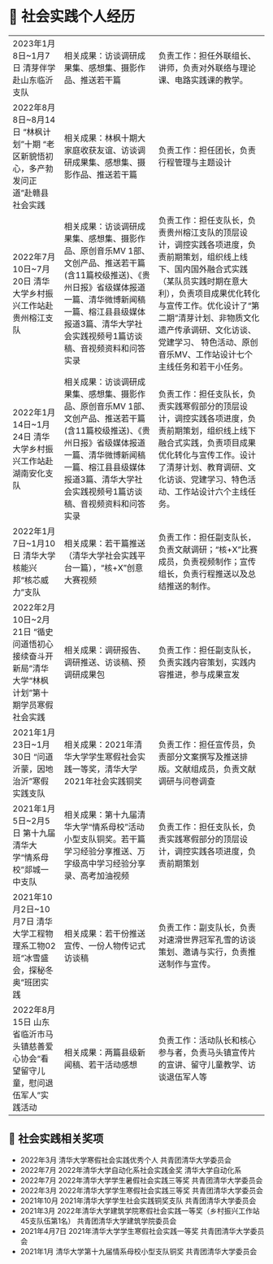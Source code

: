 # 📖 社会实践个人经历

<table>

  <tr>
    <td>
    2023年1月8日~1月7日
    清芽伴学赴山东临沂支队
    </td>
    <td>
    相关成果：访谈调研成果集、感想集、摄影作品、推送若干篇
    </td>
    <td>
    负责工作：担任外联组长、讲师，负责对外联络与理论课、电路实践课的教学。
    </td>
  </tr>

  <tr>
    <td>
    2022年8月8日~8月14日
    “林枫计划”十期 “老区新貌悟初心，多产勃发问正道”赴赣县社会实践
    </td>
    <td>
    相关成果：林枫十期大家庭收获友谊、访谈调研成果集、感想集、摄影作品、推送若干篇
    </td>
    <td>
    负责工作：担任团长，负责行程管理与主题设计
    </td>
  </tr>

  <tr>
    <td>
    2022年7月10日~7月20日
    清华大学乡村振兴工作站赴贵州榕江支队	
    </td>
    <td>
    相关成果：访谈调研成果集、感想集、摄影作品、原创音乐MV 1部、文创产品、推送若干篇(含11篇校级推送)、《贵州日报》省级媒体报道一篇、清华微博新闻稿一篇、榕江县县级媒体报道3篇、清华大学社会实践视频号1篇访谈稿、音视频资料和问答实录
    </td>
    <td>
    负责工作：担任支队长，负责贵州榕江支队的顶层设计，调控实践各项进度，负责前期策划，组织线上线下、国内国外融合式实践（某队员实践时期在意大利），负责项目成果优化转化与宣传工作。优化设计了“第二期”清芽计划、非物质文化遗产传承调研、文化访谈、党建学习、 特色活动、原创音乐MV、工作站设计七个主线任务和若干小任务。
    </td>
  </tr>

  <tr>
    <td>
    2022年1月14日~1月24日
      清华大学乡村振兴工作站赴湖南安化支队	
    </td>
    <td>
    相关成果：访谈调研成果集、感想集、摄影作品、原创音乐MV 1部、文创产品、推送若干篇(含11篇校级推送)、《贵州日报》省级媒体报道一篇、清华微博新闻稿一篇、榕江县县级媒体报道3篇、清华大学社会实践视频号1篇访谈稿、音视频资料和问答实录
    </td>
    <td>
    负责工作：担任支队长，负责实践寒假部分的顶层设计，调控实践各项进度，负责前期策划，组织线上线下融合式实践，负责项目成果优化转化与宣传工作。设计了清芽计划、教育调研、文化访谈、党建学习、特色活动、工作站设计六个主线任务。
    </td>
  </tr>

  <tr> 
    <td>
    2022年1月7日~1月10日
    清华大学核能兴邦“核芯威力”支队	
    </td>
    <td>
    相关成果：若干篇推送（清华大学社会实践平台一篇），“核+X”创意大赛视频
    </td>
    <td>
    负责工作：担任副支队长，负责文献调研；“核+X”比赛成员，负责视频制作；宣传组长，负责行程推送以及总结推送的制作。
    </td>
  </tr>

  <tr> 
    <td>
    2022年2月10日~2月21日
    “循史问道悟初心 接续奋斗开新局”清华大学“林枫计划”第十期学员寒假社会实践	
    </td>
    <td>
    相关成果：调研报告、调研推送、访谈稿、预调研成果包
    </td>
    <td>
    负责工作：担任副支队长，负责实践内容策划，实践内容推进，参与成果宣发
    </td>
  </tr>

  <tr> 
    <td>
    2021年1月23日~1月30日
    “问道沂蒙，因地治沂”寒假实践支队	
    </td>
    <td>
    相关成果：2021年清华大学学生寒假社会实践一等奖，清华大学2021年社会实践铜奖
    </td>
    <td>
    负责工作：担任宣传员，负责部分文案撰写及推送排版。文献组成员，负责文献调研与问卷调查
    </td>
  </tr>

  <tr> 
    <td>
    2021年1月5日~2月5日
    第十九届清华大学“情系母校”郯城一中支队	
    </td>
    <td>
    相关成果：第十九届清华大学“情系母校”活动小型支队铜奖。若干篇学习经验分享推送、万字级高中学习经验分享录、高考加油视频
    </td>
    <td>
    负责工作：担任支队长，负责实践寒假部分的顶层设计，调控实践各项进度，负责前期策划
    </td>
  </tr>

  <tr> 
    <td>
    2021年10月2日~10月7日	清华大学工程物理系工物02班“冰雪盛会，探秘冬奥”班团实践
    </td>
    <td>
    相关成果：若干份推送宣传、一份人物传记式访谈稿
    </td>
    <td>
    负责工作：副支队长，负责对速滑世界冠军孔雪的访谈策划、邀请与实行，负责推送制作与宣传。
    </td>
  </tr>

  <tr> 
    <td>
    2022年8月15日
    山东省临沂市马头镇慈善爱心协会“看望留守儿童，慰问退伍军人”实践活动
    </td>
    <td>
    相关成果：两篇县级新闻稿、若干活动感想
    </td>
    <td>
     负责工作：活动队长和核心参与者，负责马头镇宣传片的宣讲、留守儿童教学、访谈退伍军人等
    </td>
  </tr>

</table>


## 🥇 社会实践相关奖项
- 2022年3月	清华大学寒假社会实践优秀个人	共青团清华大学委员会
- 2022年7月	2022年清华大学自动化系社会实践金奖	清华大学自动化系
- 2022年7月	2022年清华大学学生暑假社会实践三等奖	共青团清华大学委员会
- 2022年3月	2022年清华大学学生寒假社会实践三等奖	共青团清华大学委员会
- 2021年10月 2021年清华大学学生社会实践铜奖支队	共青团清华大学委员会
- 2021年3月	2022年清华大学建筑学院寒假社会实践一等奖（乡村振兴工作站45支队伍第1名）	共青团清华大学建筑学院委员会
- 2021年4月7日 2021年清华大学学生寒假社会实践一等奖	共青团清华大学委员会
- 2021年1月 清华大学第十九届情系母校小型支队铜奖 共青团清华大学委员会


